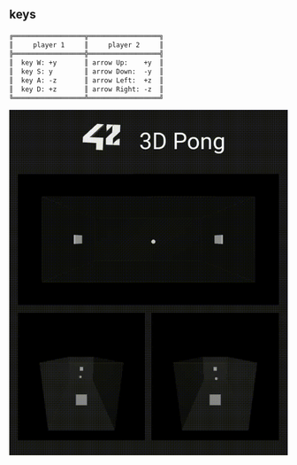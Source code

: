 ## keys
```
╔══════════════════╦══════════════════╗
║     player 1     ║     player 2     ║
╠══════════════════╬══════════════════╣
║  key W: +y       ║ arrow Up:    +y  ║
║  key S: y        ║ arrow Down:  -y  ║
║  key A: -z       ║ arrow Left:  +z  ║
║  key D: +z       ║ arrow Right: -z  ║
╚══════════════════╩══════════════════╝
```

![Animated GIF](https://github.com/sleepychloe/3d_pong/blob/main/pong.gif)
